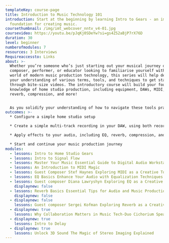 ```yaml
---
templateKey: course-page
title: Introduction to Music Technology 101
introduction: Start at the beginning by learning Intro to Gears - an important
  foundation for creating music.
coursethumbnail: /img/imt_webcover_nntv_v4-01.jpg
coursevideo: https://youtu.be/pJqKj0SDeYw?si=gs4ZS2aBjP7rX76D
duration: 30
level: beginner
numberofmodules: 7
resources: 3 Interviews
Requireaccessto: Links
about: >-
  Whether you’re someone who’s just starting out your musical journey or a
  composer, performer, or educator looking to familiarise yourself with the
  world of modern music production technology, this series will help develop
  your understanding of various terms, tools, and techniques to get started
  through bite-size videos. The introductory course will build your foundational
  knowledge of home studio production, including equipment, DAWs, MIDI, EQ,
  reverb, compression, and more!


  As you solidify your understanding of how to navigate these tools practically, you will also begin to learn about how they can unlock a multitude of creative possibilities that will further and enrich your creative vision in today’s musical world.
outcomes: >-
  * Configure a simple home studio setup

  * Create a simple multi-track recording in your DAW, using both recorded audio and MIDI

  * Apply effects to your audio, including EQ, reverb, compression, and more, and begin to use these effects to solve practical problems as well as experiment creatively

  * Start and continue your music production journey
modules:
  - lessons: Intro to Home Studio Gears
  - lessons: Intro to Signal Flow
  - lessons: Master Your Music Essential Guide to Digital Audio Workstations DAW
  - lessons: An Introduction to MIDI Magic
  - lessons: Guest Composer Stef Haynes Exploring MIDI as a Creative Tool
  - lessons: EQ Basics Enhance Your Audio with Equalization Techniques
  - lessons: Guest composer Diana Lawryshyn Exploring EQ as a Creative Tool
    displaynew: false
  - lessons: Reverb Basics Essential Tips for Audio and Music Production
    displaynew: false
  - displaynew: false
    lessons: Guest composer Sergei Kofman Exploring Reverb as a Creative Tool
  - displaynew: true
    lessons: Why Collaboration Matters in Music Tech-Duo Cichorium Speaks
  - displaynew: true
    lessons: Intro to Delay
  - displaynew: true
    lessons: Unlock 3D Sound The Magic of Stereo Imaging Explained
---
```

